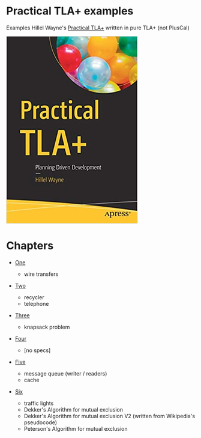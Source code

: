 # Practical TLA+ examples

Examples Hillel Wayne's [Practical TLA+](https://www.amazon.com/Practical-TLA-Planning-Driven-Development/dp/1484238281)
written in pure TLA+ (not PlusCal)

![book cover](./resources/cover.jpg)

# Chapters

* [One](./c1/)
  * wire transfers

* [Two](./c2/)
  * recycler
  * telephone

* [Three](./c3/)
  * knapsack problem

* [Four](./c4/)
  * [no specs]

* [Five](./c5/)
  * message queue (writer / readers)
  * cache

* [Six](./c6/)
  * traffic lights
  * Dekker's Algorithm for mutual exclusion
  * Dekker's Algorithm for mutual exclusion V2 (written from Wikipedia's pseudocode)
  * Peterson's Algorithm for mutual exclusion
